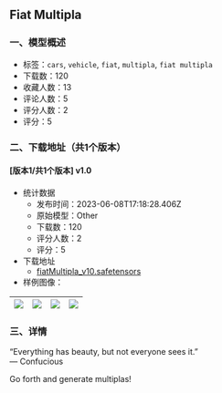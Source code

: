 ## Fiat Multipla
### 一、模型概述

- 标签：`cars`, `vehicle`, `fiat`, `multipla`, `fiat multipla`
- 下载数：120
- 收藏人数：13
- 评论人数：5
- 评分人数：2
- 评分：5

### 二、下载地址（共1个版本）

#### [版本1/共1个版本] v1.0

- 统计数据
  - 发布时间：2023-06-08T17:18:28.406Z
  - 原始模型：Other
  - 下载数：120
  - 评分人数：2
  - 评分：5
- 下载地址
  - [fiatMultipla_v10.safetensors](https://civitai.com/api/download/models/91875)
- 样例图像：

| <img src="https://image.civitai.com/xG1nkqKTMzGDvpLrqFT7WA/9ae5aa31-32e8-4013-acc0-913bc26b323d/width=450/1075802.jpeg" /> | <img src="https://image.civitai.com/xG1nkqKTMzGDvpLrqFT7WA/169c571e-97b5-4858-ae1a-9a0f5145e69e/width=450/1075426.jpeg" /> | <img src="https://image.civitai.com/xG1nkqKTMzGDvpLrqFT7WA/123597aa-4e56-4427-84b9-541f0053fe81/width=450/1075803.jpeg" /> | <img src="https://image.civitai.com/xG1nkqKTMzGDvpLrqFT7WA/bc30d37f-4aa9-4838-ad4c-99240a46e160/width=450/1075429.jpeg" /> |
| ---- | ---- | ---- | ---- |


### 三、详情
<p>“Everything has beauty, but not everyone sees it.” <br />― Confucious</p><p></p><p>Go forth and generate multiplas!</p>